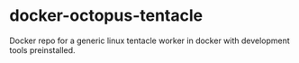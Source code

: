 # docker-octopus-tentacle
Docker repo for a generic linux tentacle worker in docker with development tools preinstalled.
